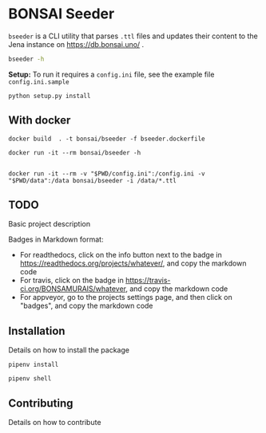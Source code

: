 # BONSAI Seeder

`bseeder` is a CLI utility that parses `.ttl` files and updates their content to the Jena instance on https://db.bonsai.uno/ .

```bash
bseeder -h
```

**Setup:** To run it requires a `config.ini` file, see the example file `config.ini.sample`

```
python setup.py install
```

## With docker

```
docker build  . -t bonsai/bseeder -f bseeder.dockerfile

docker run -it --rm bonsai/bseeder -h


docker run -it --rm -v "$PWD/config.ini":/config.ini -v "$PWD/data":/data bonsai/bseeder -i /data/*.ttl
```

## TODO

Basic project description

Badges in Markdown format:

* For readthedocs, click on the info button next to the badge in https://readthedocs.org/projects/whatever/, and copy the markdown code
* For travis, click on the badge in https://travis-ci.org/BONSAMURAIS/whatever, and copy the markdown code
* For appveyor, go to the projects settings page, and then click on "badges", and copy the markdown code

## Installation

Details on how to install the package

```
pipenv install

pipenv shell
```

## Contributing

Details on how to contribute
